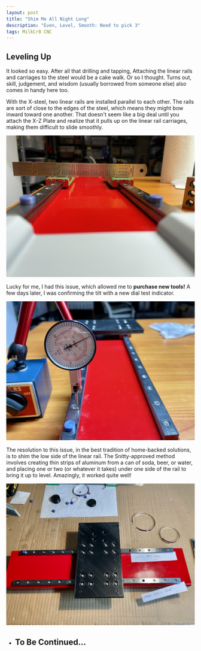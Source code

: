 ```yaml
---
layout: post
title: "Shim Me All Night Long"
description: "Even, Level, Smooth: Need to pick 3"
tags: MilkCr8 CNC
---
```


## Leveling Up

It looked so easy.  After all that drilling and tapping, Attaching the linear rails and carriages to the steel would be a cake walk.  Or so I thought.  Turns out, skill, judgement, and wisdom (usually borrowed from someone else) also comes in handy here too.

With the X-steel, two linear rails are installed parallel to each other.  The rails are sort of close to the edges of the steel, which means they might bow inward toward one another.  That doesn't seem like a big deal until you attach the X-Z Plate and realize that it pulls up on the linear rail carriages, making them difficult to slide smoothly.

![MilkCr8 CNC frame](/assets/images/Tilt1.jpeg)

Lucky for me, I had this issue, which allowed me to **purchase new tools!**  A few days later, I was confirming the tilt with a new dial test indicator.  

![MilkCr8 CNC frame](/assets/images/DialTest.jpeg)

The resolution to this issue, in the best tradition of home-backed solutions, is to shim the low side of the linear rail.  The Snitty-approved method involves creating thin strips of aluminum from a can of soda, beer, or water, and placing one or two (or whatever it takes) under one side of the rail to bring it up to level.  Amazingly, it worked quite well!

![MilkCr8 CNC frame](/assets/images/Shim1.jpeg)

- ## To Be Continued... ##


